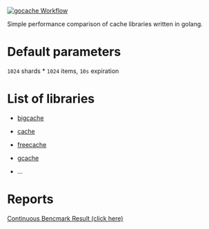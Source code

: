 
[![gocache Workflow][gocache-badge]][gocache]

Simple performance comparison of cache libraries written in golang.

# Default parameters

`1024` shards * `1024` items, `10s` expiration

# List of libraries

- [bigcache](github.com/allegro/bigcache)

- [cache](github.com/orca-zhang/cache)

- [freecache](github.com/coocood/freecache)

- [gcache](github.com/bluele/gcache)

- ...

# Reports

[Continuous Bencmark Result (click here) ](https://benchplus.github.io/gocache/dev/bench/)

[gocache-badge]: https://github.com/benchplus/gocache/workflows/gocache/badge.svg
[gocache]: https://github.com/benchplus/gocache/actions?query=workflow%3A%22gocache%22
